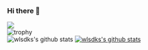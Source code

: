 ### Hi there 👋

<!--
**wlsdks/wlsdks** is a ✨ _special_ ✨ repository because its `README.md` (this file) appears on your GitHub profile.

Here are some ideas to get you started:

- 🔭 I’m currently working on ...
- 🌱 I’m currently learning ...
- 👯 I’m looking to collaborate on ...
- 🤔 I’m looking for help with ...
- 💬 Ask me about ...
- 📫 How to reach me: ...
- 😄 Pronouns: ...
- ⚡ Fun fact: ...
-->
<a href="http://115.85.181.88:8080/" target="_blank"><img src="https://img.shields.io/badge/지능형중고장터 프로젝트-1877F2?style=flat-square&logo=BaNaDa&logoColor=white"/></a>
<br>
![trophy](https://github-profile-trophy.vercel.app/?username=wlsdks)<br>
![wlsdks's github stats](https://github-readme-stats.vercel.app/api?username=wlsdks&show_icons=true)
[![wlsdks's github stats](https://github-readme-stats.vercel.app/api/top-langs/?username=wlsdks&show_icons=true&hide_border=true&title_color=004386&icon_color=004386&layout=compact)](https://github.com/wlsdks)
